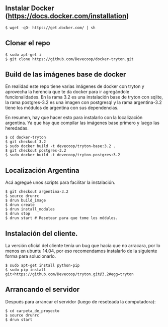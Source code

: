 ## Instalar Docker (https://docs.docker.com/installation)

    $ wget -qO- https://get.docker.com/ | sh

## Clonar el repo

	$ sudo apt-get i
    $ git clone https://github.com/Devecoop/docker-tryton.git

## Build de las imágenes base de docker

En realidad este repo tiene varias imágenes de docker con tryton y
aprovecha la herencia que te da docker para ir agregándole
funcionalidades. En la rama 3.2 es una instalación base de tryton con
sqlite, la rama postgres-3.2 es una imagen con postgresql y la rama
argentina-3.2 tiene los módulos de argentina con sus
dependencias.

En resumen, hay que hacer esto para instalarlo con la localización
argentina. Ya que hay que compilar las imágenes base primero y luego
las heredadas.

    $ cd docker-tryton
	$ git checkout 3.2
	$ sudo docker build -t devecoop/tryton-base:3.2 .
	$ git checkout postgres-3.2
	$ sudo docker build -t devecoop/tryton-postgres:3.2


## Localización Argentina

Acá agregué unos scripts para facilitar la instalación.

	$ git checkout argentina-3.2
	$ source drunrc
	$ drun build_image
	$ drun create
	$ drun install_modules
	$ drun stop
	$ drun start # Resetear para que tome los módulos.


## Instalación del cliente.

La versión oficial del cliente tenía un bug que hacía que no arracara,
por lo menos en ubuntu 14.04, por eso recomendamos instalarlo de la
siguiente forma para solucionarlo.

	$ sudo apt-get install python-pip
	$ sudo pip install git+https://github.com/Devecoop/tryton.git@3.2#egg=tryton


## Arrancando el servidor

Después para arrancar el servidor (luego de reseteada la computadora):

	$ cd carpeta_de_proyecto
	$ source drunrc
	$ drun start
